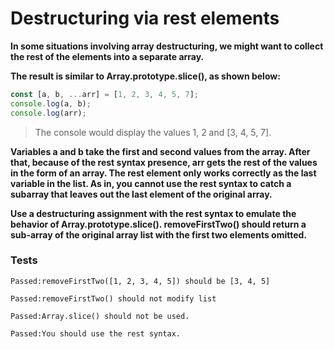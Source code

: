 # Destructuring via rest elements

**In some situations involving array destructuring, we might want to collect the rest of the elements into a separate array.**

**The result is similar to Array.prototype.slice(), as shown below:**

```js
const [a, b, ...arr] = [1, 2, 3, 4, 5, 7];
console.log(a, b);
console.log(arr);
```

> The console would display the values 1, 2 and [3, 4, 5, 7].

**Variables a and b take the first and second values from the array. After that, because of the rest syntax presence, arr gets the rest of the values in the form of an array. The rest element only works correctly as the last variable in the list. As in, you cannot use the rest syntax to catch a subarray that leaves out the last element of the original array.**

**Use a destructuring assignment with the rest syntax to emulate the behavior of Array.prototype.slice(). removeFirstTwo() should return a sub-array of the original array list with the first two elements omitted.**

### Tests

`Passed:removeFirstTwo([1, 2, 3, 4, 5]) should be [3, 4, 5]`

`Passed:removeFirstTwo() should not modify list`

`Passed:Array.slice() should not be used.`

`Passed:You should use the rest syntax.`
